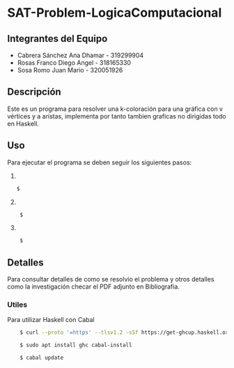# SAT-Problem-LogicaComputacional

## Integrantes del Equipo
* Cabrera Sánchez Ana Dhamar - 319299904
* Rosas Franco Diego Angel - 318165330
* Sosa Romo Juan Mario - 320051926

## Descripción
Este es un programa para resolver una k-coloración para una gráfica con v vértices y a aristas, implementa por tanto tambien graficas no dirigidas todo en Haskell.

## Uso
Para ejecutar el programa se deben seguir los siguientes pasos:

1. 

```bash
   $ 
```

2. 

```bash
    $ 
```
3. 

```bash
    $ 
```

## Detalles 
Para consultar detalles de como se resolvio el problema y otros detalles como la investigación checar el PDF adjunto en Bibliografia.

### Utiles
Para utilizar Haskell con Cabal

```bash
    $ curl --proto '=https' --tlsv1.2 -sSf https://get-ghcup.haskell.org
```

```bash
    $ sudo apt install ghc cabal-install
```

```bash
    $ cabal update
```
